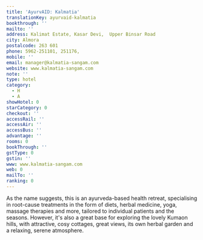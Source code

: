 ```yaml
---
title: 'AyurvAID: Kalmatia'
translationKey: ayurvaid-kalmatia
bookthrough: ''
mailto: ''
address: Kalimat Estate, Kasar Devi,  Upper Binsar Road
city: Almora
postalcode: 263 601
phone: 5962-251101, 251176,
mobile: ''
email: manager@kalmatia-sangam.com
website: www.kalmatia-sangam.com
note: ''
type: hotel
category:
  - H
  - A
showHotel: 0
starCategory: 0
checkout: ''
accessRail: ''
accessAir: ''
accessBus: ''
advantage: ''
rooms: 0
bookThrough: ''
gstType: 0
gstin: ''
www: www.kalmatia-sangam.com
web: 0
mailTo: ''
ranking: 0
---
```













As the name suggests, this is an ayurveda-based health retreat, specialising in root-cause treatments in the form of diets, herbal medicine, yoga, massage therapies and more, tailored to individual patients and the seasons. However, it's also a great base for exploring the lovely Kumaon hills, with attractive, cosy cottages, great views, its own herbal garden and a relaxing, serene atmosphere.